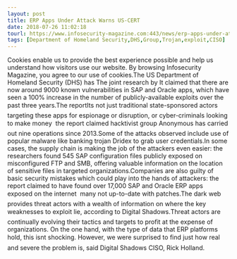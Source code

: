 ```yaml
---
layout: post
title: ERP Apps Under Attack Warns US-CERT
date: 2018-07-26 11:02:18
tourl: https://www.infosecurity-magazine.com:443/news/erp-apps-under-attack-warns-uscert/
tags: [Department of Homeland Security,DHS,Group,Trojan,exploit,CISO]
---
```

Cookies enable us to provide the best experience possible and help us understand how visitors use our website. By browsing Infosecurity Magazine, you agree to our use of cookies.The US Department of Homeland Security (DHS) has The joint research by It claimed that there are now around 9000 known vulnerabilities in SAP and Oracle apps, which have seen a 100% increase in the number of publicly-available exploits over the past three years.The reportIts not just traditional state-sponsored actors targeting these apps for espionage or disruption, or cyber-criminals looking to make money  the report claimed hacktivist group Anonymous has carried out nine operations since 2013.Some of the attacks observed include use of popular malware like banking trojan Dridex to grab user credentials.In some cases, the supply chain is making the job of the attackers even easier: the researchers found 545 SAP configuration files publicly exposed on misconfigured FTP and SMB, offering valuable information on the location of sensitive files in targeted organizations.Companies are also guilty of basic security mistakes which could play into the hands of attackers: the report claimed to have found over 17,000 SAP and Oracle ERP apps exposed on the internet  many not up-to-date with patches.The dark web provides threat actors with a wealth of information on where the key weaknesses to exploit lie, according to Digital Shadows.Threat actors are continually evolving their tactics and targets to profit at the expense of organizations. On the one hand, with the type of data that ERP platforms hold, this isnt shocking. However, we were surprised to find just how real and severe the problem is, said Digital Shadows CISO, Rick Holland.